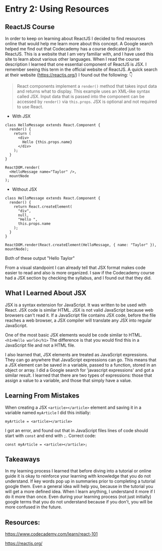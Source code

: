 # Entry 2: Using Resources

## ReactJS Course
In order to keep on learning about ReactJS I decided to find resources online that would help me learn more about this concept. A Google search helped me find out that Codecademy has a course dedicated just to ReactJS. This is a website that I am very familiar with, and I have used this site to learn about various other languages. When I read the course description I learned that one essential component of ReactJS is JSX. I remember seeing this term in the official website of ReactJS. A quick search at their website (https://reactjs.org/) I found out the following: 👇

> React components implement a `render()` method that takes input data and returns what to display. This example uses an XML-like syntax called JSX. Input data that is passed into the component can be accessed by `render()` via `this.props`. JSX is optional and not required to use React.

* With JSX
```
class HelloMessage extends React.Component {
  render() {
    return (
      <div>
        Hello {this.props.name}
      </div>
    );
  }
}

ReactDOM.render(
  <HelloMessage name="Taylor" />,
  mountNode
);
```
* Without JSX
```
class HelloMessage extends React.Component {
  render() {
    return React.createElement(
      "div",
      null,
      "Hello ",
      this.props.name
    );
  }
}

ReactDOM.render(React.createElement(HelloMessage, { name: "Taylor" }), mountNode);
```
Both of these output "Hello Taylor"

From a visual standpoint I can already tell that JSX format makes code easier to read and also is more organized. I saw if the Codecademy course had a JSX section by checking the syllabus, and I found out that they did.

## What I Learned About JSX
JSX is a syntax extension for JavaScript. It was written to be used with React. JSX code is similar HTML. JSX is not valid JavaScript because web browsers can't read it. If a JavaScript file contains JSX code, before the file reaches a web browser, a JSX compiler will translate any JSX into regular JavaScript.

One of the most basic JSX elements would be code similar to HTML.
`<h1>Hello world</h1>`
The difference is that you would find this in a JavaScript file and not a HTML file.

I also learned that, JSX elements are treated as JavaScript expressions. They can go anywhere that JavaScript expressions can go. This means that a JSX element can be saved in a variable, passed to a function, stored in an object or array. I did a Google search for 'javascript expressions' and got a similar result. I learned that there are two types of expressions: those that assign a value to a variable, and those that simply have a value.

## Learning From Mistakes
When creating a JSX `<article></article>` element and saving it in a variable named `myArticle` I did this initially:

`myArticle = <article></article>`

I got an error, and found out that in JavaScript files lines of code should start with `const` and end with `;`. Correct code:

`const myArticle = <article></article>;`

## Takeaways
In my learning process I learned that before diving into a tutorial or online guide it is okay to reinforce your learning with knowledge that you do not understand. If key words pop up in summaries prior to completing a tutorial google them. Even a general idea will help you, because in the tutorial you will get a more defined idea. When I learn anything, I understand it more if I do it more than once. Even during your learning process (not just initially) google terms that you do not understand because if you don't, you will be more confused in the future.
## Resources:
https://www.codecademy.com/learn/react-101

https://reactjs.org/